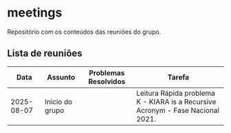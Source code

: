 # meetings

Repositório com os conteúdos das reuniões do grupo.

## Lista de reuniões

| Data       | Assunto                   | Problemas Resolvidos         | Tarefa |
|------------|---------------------------|-------------------------------|----|
| 2025-08-07 | Inicio do grupo       |                        | Leitura Rápida problema K - KIARA is a Recursive Acronym - Fase Nacional 2021. |



